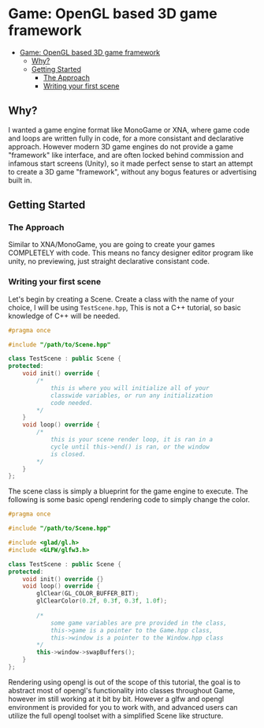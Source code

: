 # Game: OpenGL based 3D game framework

<!--toc:start-->
- [Game: OpenGL based 3D game framework](#game-opengl-based-3d-game-framework)
  - [Why?](#why)
  - [Getting Started](#getting-started)
    - [The Approach](#the-approach)
    - [Writing your first scene](#writing-your-first-scene)
<!--toc:end-->

## Why?

I wanted a game engine format like MonoGame or XNA, 
where game code and loops are written fully in code, 
for a more consistant and declarative approach. However 
modern 3D game engines do not provide a game "framework"
like interface, and are often locked behind 
commission and infamous start screens (Unity), 
so it made perfect sense to start an attempt to create a 
3D game "framework", without any bogus features or advertising built in.

## Getting Started

### The Approach
Similar to XNA/MonoGame, you are going to create your games COMPLETELY with code.
This means no fancy designer editor program like unity, no previewing, just straight
declarative consistant code.

### Writing your first scene
Let's begin by creating a Scene. Create a class with the name of your choice, 
I will be using `TestScene.hpp`, This is not a C++ tutorial, so basic knowledge 
of C++ will be needed.

```c++
#pragma once

#include "/path/to/Scene.hpp"

class TestScene : public Scene {
protected:
    void init() override {
        /*
            this is where you will initialize all of your
            classwide variables, or run any initialization
            code needed.
        */
    }
    void loop() override {
        /*
            this is your scene render loop, it is ran in a
            cycle until this->end() is ran, or the window
            is closed.
        */
    }
};
```

The scene class is simply a blueprint for the game engine to execute. The following
is some basic opengl rendering code to simply change the color.

```c++
#pragma once

#include "/path/to/Scene.hpp"

#include <glad/gl.h>
#include <GLFW/glfw3.h>

class TestScene : public Scene {
protected:
    void init() override {}
    void loop() override {
        glClear(GL_COLOR_BUFFER_BIT);
        glClearColor(0.2f, 0.3f, 0.3f, 1.0f);
        
        /*
            some game variables are pre provided in the class,
            this->game is a pointer to the Game.hpp class,
            this->window is a pointer to the Window.hpp class
        */
        this->window->swapBuffers();
    }
};
```

Rendering using opengl is out of the scope of this tutorial, the goal is to abstract
most of opengl's functionality into classes throughout Game, however im still working
at it bit by bit. However a glfw and opengl environment is provided for you to work with,
and advanced users can utilize the full opengl toolset with a simplified Scene like structure.
